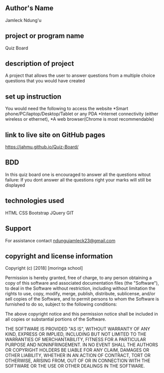 ## Author's Name
Jamleck Ndung'u

## project or program name
Quiz Board

## description of project
A project that allows the user to answer questions from a multiple choice questions that you would have created

## set up instruction
You would need the following to access the website *Smart phone/PC/laptop/Desktop/Tablet or any PDA *Internet connectivity (either wireless or ethernet), *A web browser(Chrome is most recommendable) 

## link to live site on GitHub pages
https://jahmu.github.io/Quiz-Board/

## BDD
In this quiz board one is encouraged to answer all the questions witout failure:
  If you dont answer all the questions right your marks will still be displayed

## technologies used
HTML
CSS
Bootstrap
JQuery
GIT

## Support
For assistance contact ndungujamleck23@gmail.com

## copyright and license information
Copyright (c) [2018] [moringa school]

Permission is hereby granted, free of charge, to any person obtaining a copy of this software and associated documentation files (the "Software"), to deal in the Software without restriction, including without limitation the rights to use, copy, modify, merge, publish, distribute, sublicense, and/or sell copies of the Software, and to permit persons to whom the Software is furnished to do so, subject to the following conditions:

The above copyright notice and this permission notice shall be included in all copies or substantial portions of the Software.

THE SOFTWARE IS PROVIDED "AS IS", WITHOUT WARRANTY OF ANY KIND, EXPRESS OR IMPLIED, INCLUDING BUT NOT LIMITED TO THE WARRANTIES OF MERCHANTABILITY, FITNESS FOR A PARTICULAR PURPOSE AND NONINFRINGEMENT. IN NO EVENT SHALL THE AUTHORS OR COPYRIGHT HOLDERS BE LIABLE FOR ANY CLAIM, DAMAGES OR OTHER LIABILITY, WHETHER IN AN ACTION OF CONTRACT, TORT OR OTHERWISE, ARISING FROM, OUT OF OR IN CONNECTION WITH THE SOFTWARE OR THE USE OR OTHER DEALINGS IN THE SOFTWARE.